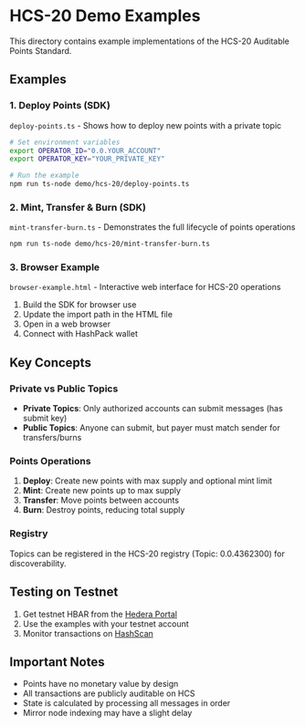 # HCS-20 Demo Examples

This directory contains example implementations of the HCS-20 Auditable Points Standard.

## Examples

### 1. Deploy Points (SDK)
`deploy-points.ts` - Shows how to deploy new points with a private topic

```bash
# Set environment variables
export OPERATOR_ID="0.0.YOUR_ACCOUNT"
export OPERATOR_KEY="YOUR_PRIVATE_KEY"

# Run the example
npm run ts-node demo/hcs-20/deploy-points.ts
```

### 2. Mint, Transfer & Burn (SDK)
`mint-transfer-burn.ts` - Demonstrates the full lifecycle of points operations

```bash
npm run ts-node demo/hcs-20/mint-transfer-burn.ts
```

### 3. Browser Example
`browser-example.html` - Interactive web interface for HCS-20 operations

1. Build the SDK for browser use
2. Update the import path in the HTML file
3. Open in a web browser
4. Connect with HashPack wallet

## Key Concepts

### Private vs Public Topics
- **Private Topics**: Only authorized accounts can submit messages (has submit key)
- **Public Topics**: Anyone can submit, but payer must match sender for transfers/burns

### Points Operations
1. **Deploy**: Create new points with max supply and optional mint limit
2. **Mint**: Create new points up to max supply
3. **Transfer**: Move points between accounts
4. **Burn**: Destroy points, reducing total supply

### Registry
Topics can be registered in the HCS-20 registry (Topic: 0.0.4362300) for discoverability.

## Testing on Testnet

1. Get testnet HBAR from the [Hedera Portal](https://portal.hedera.com)
2. Use the examples with your testnet account
3. Monitor transactions on [HashScan](https://hashscan.io/testnet)

## Important Notes

- Points have no monetary value by design
- All transactions are publicly auditable on HCS
- State is calculated by processing all messages in order
- Mirror node indexing may have a slight delay